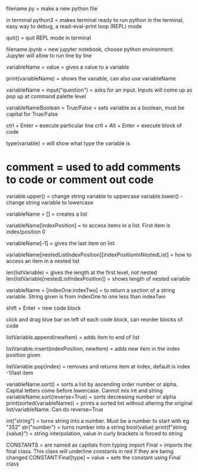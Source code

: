filename.py = make a new python file

in terminal
python3 = makes terminal ready to run python in the terminal, easy way to debug, a read-eval-print loop (REPL) mode

quit() = quit REPL mode in terminal

filename.ipynb = new jupyter notebook, choose python environment.  Jupyter will allow to run line by line

variableName = value = gives a value to a variable

print(variableName) = shows the variable, can also use variableName

variableName = input("question") = asks for an input.  Inputs will come up as pop up at command palette level

variableNameBoolean = True/False = sets variable as a boolean, must be capital for True/False

ctrl + Enter = execute particular line
crtl + Alt + Enter = execute block of code

type(variable) = will show what type the variable is

# comment = used to add comments to code or comment out code

variable.upper() = change string variable to uppercase
variable.lower() - change string variable to lowercase

variableName = [] = creates a list

variableName[indexPosition] = to access items in a list.  First item is index/position 0

variableName[-1] = gives the last item on list

variableName[nestedListIndexPosition][indexPositionInNestedList] = how to access an item in a nested list

len(listVariable) = gives the length at the first level, not nested
len(listVariable[nestedListIndexPosition]) = shows length of nested variable

variableName = [indexOne:indexTwo] = to return a section of a string variable.  String given is from indexOne to one less than indexTwo




shift + Enter = new code block

click and drag blue bar on left of each code block, can reorder blocks of code

listVariable.append(newItem) = adds item to end of list

listVariable.insert(indexPosition, newItem) = adds new item in the index position given

listVariable.pop(index) = removes and returns item at index, default is index -1/last item

variableName.sort() = sorts a list by ascending order number or alpha.  Capital letters come before lowercase. Cannot mix int and string
variableName.sort(reverse=True) = sorts decreasing number or alpha
print(sorted(variableName)) = prints a sorted list without altering the original list/variableName.  Can do reverse=True

int("string") = turns string into a number.  Must be a number to start with eg "352"
str("number") = turns number into a string
bool(value) 
print(f"string {value}") = string interpolation, value in curly brackets is forced to string

CONSTANTS = are named as capitals
from typing import Final = imports the final class.  This class will underline constants in red if they are being changed
CONSTANT:Final[type] = value = sets the constant using Final class